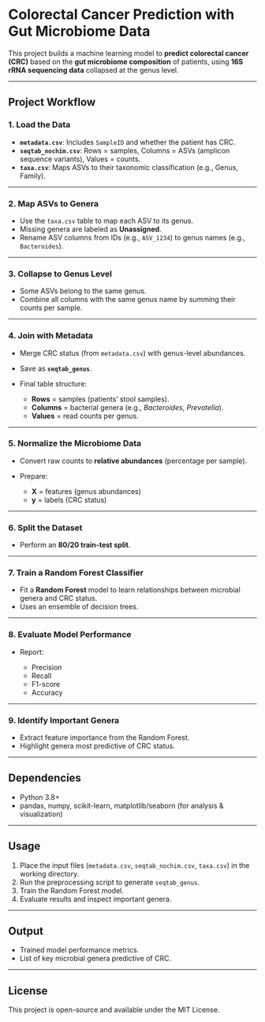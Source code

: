 # Colorectal Cancer Prediction with Gut Microbiome Data

This project builds a machine learning model to **predict colorectal cancer (CRC)** based on the **gut microbiome composition** of patients, using **16S rRNA sequencing data** collapsed at the genus level.

---

## Project Workflow

### 1. Load the Data

* **`metadata.csv`**: Includes `SampleID` and whether the patient has CRC.
* **`seqtab_nochim.csv`**: Rows = samples, Columns = ASVs (amplicon sequence variants), Values = counts.
* **`taxa.csv`**: Maps ASVs to their taxonomic classification (e.g., Genus, Family).

---

### 2. Map ASVs to Genera

* Use the `taxa.csv` table to map each ASV to its genus.
* Missing genera are labeled as **Unassigned**.
* Rename ASV columns from IDs (e.g., `ASV_1234`) to genus names (e.g., `Bacteroides`).

---

### 3. Collapse to Genus Level

* Some ASVs belong to the same genus.
* Combine all columns with the same genus name by summing their counts per sample.

---

### 4. Join with Metadata

* Merge CRC status (from `metadata.csv`) with genus-level abundances.
* Save as **`seqtab_genus`**.
* Final table structure:

  * **Rows** = samples (patients’ stool samples).
  * **Columns** = bacterial genera (e.g., *Bacteroides*, *Prevotella*).
  * **Values** = read counts per genus.

---

### 5. Normalize the Microbiome Data

* Convert raw counts to **relative abundances** (percentage per sample).
* Prepare:

  * **X** = features (genus abundances)
  * **y** = labels (CRC status)

---

### 6. Split the Dataset

* Perform an **80/20 train-test split**.

---

### 7. Train a Random Forest Classifier

* Fit a **Random Forest** model to learn relationships between microbial genera and CRC status.
* Uses an ensemble of decision trees.

---

### 8. Evaluate Model Performance

* Report:

  * Precision
  * Recall
  * F1-score
  * Accuracy

---

### 9. Identify Important Genera

* Extract feature importance from the Random Forest.
* Highlight genera most predictive of CRC status.

---

## Dependencies

* Python 3.8+
* pandas, numpy, scikit-learn, matplotlib/seaborn (for analysis & visualization)

---

## Usage

1. Place the input files (`metadata.csv`, `seqtab_nochim.csv`, `taxa.csv`) in the working directory.
2. Run the preprocessing script to generate `seqtab_genus`.
3. Train the Random Forest model.
4. Evaluate results and inspect important genera.

---

## Output

* Trained model performance metrics.
* List of key microbial genera predictive of CRC.

---

## License

This project is open-source and available under the MIT License.
